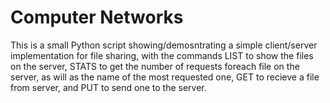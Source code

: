 # Computer Networks

This is a small Python script showing/demosntrating a simple client/server implementation for file sharing, with the commands LIST to show the files on the server, STATS to get the number of requests foreach file on the server, as will as the name of the most requested one, GET to recieve a file from server, and PUT to send one to the server.
